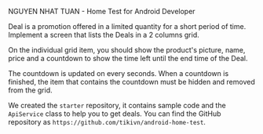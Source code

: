 NGUYEN NHAT TUAN - Home Test for Android Developer


Deal is a promotion offered in a limited quantity for a short period of time. Implement a screen that lists the Deals in a 2 columns grid.

On the individual grid item, you should show the product's picture, name, price and a countdown to show the time left until the end time of the Deal.

The countdown is updated on every seconds. When a countdown is finished, the item that contains the countdown must be hidden and removed from the grid.

We created the `starter` repository, it contains sample code and the `ApiService` class to help you to get deals. You can find the GitHub repository as `https://github.com/tikivn/android-home-test`.
